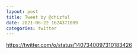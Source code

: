 ```yaml
--- 
layout: post 
title: Tweet by @chizful 
date: 2021-06-22 1624371009 
categories: twitter 
--- 
```

https://twitter.com/o/status/1407340097310183426